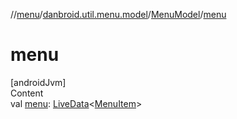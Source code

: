 //[menu](../../../index.md)/[danbroid.util.menu.model](../index.md)/[MenuModel](index.md)/[menu](menu.md)



# menu  
[androidJvm]  
Content  
val [menu](menu.md): [LiveData](https://developer.android.com/reference/kotlin/androidx/lifecycle/LiveData.html)<[MenuItem](../../danbroid.util.menu/-menu-item/index.md)>  



